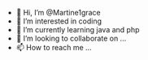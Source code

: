 - 👋 Hi, I’m @Martine1grace
- 👀 I’m interested in coding 
- 🌱 I’m currently learning  java and php
- 💞️ I’m looking to collaborate on ...
- 📫 How to reach me ...

<!---
Martine1grace/Martine1grace is a ✨ special ✨ repository because its `README.md` (this file) appears on your GitHub profile.
You can click the Preview link to take a look at your changes.
--->
